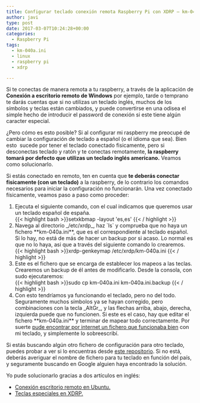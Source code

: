 ```yaml
---
title: Configurar teclado conexión remota Raspberry Pi con XDRP – km-040a.ini
author: javi
type: post
date: 2017-03-07T10:24:28+00:00
categories:
  - Raspberry Pi
tags:
  - km-040a.ini
  - linux
  - raspberry pi
  - xdrp

---
```

Si te conectas de manera remota a tu raspberry, a través de la aplicación de **Conexión a escritorio remoto de Windows** por ejemplo, tarde o temprano te darás cuentas que si no utilizas un teclado inglés, muchos de los símbolos y teclas están cambiados, y puede convertirse en una odisea el simple hecho de introducir el password de conexión si este tiene algún caracter especial.

¿Pero cómo es esto posible? Si al configurar mi raspberry me preocupé de cambiar la configuración de teclado a español (o el idioma que sea). Bien esto  sucede por tener el teclado conectado fisicamente, pero si desconectas teclado y ratón y te conectas remotamente, **la raspberry tomará por defecto que utilizas un teclado inglés americano.** Veamos como solucionarlo.

Si estás conectado en remoto, ten en cuenta que **te deberás conectar fisicamente (con un teclado)** a la raspberry, de lo contrario los comandos necesarios para iniciar la configuración no funcionarán. Una vez conectado físicamente, veamos paso a paso como proceder:

<ol>
  <li>Ejecuta el siguiente comando, con el cual indicamos que queremos usar un teclado español de españa.</li>
  {{< highlight bash >}}setxkbmap -layout 'es,es' {{< / highlight >}}
  

  <li>Navega al directorio _/etc/xrdp_, haz `ls` y comprueba que no haya un fichero **km-040a.ini**, que es el correspondiente al teclado español. Si lo hay, no está de más de hacer un backup por si acaso. Lo normal es que no lo haya, asi que a través del siguiente comando lo crearemos.</li>
 {{< highlight bash >}}xrdp-genkeymap /etc/xrdp/km-040a.ini {{< / highlight >}}

  <li>Este es el fichero que se encarga de establecer los mapeos a las teclas. Crearemos un backup de él antes de modificarlo. Desde la consola, con sudo ejecutaremos:</li>
  {{< highlight bash >}}sudo cp km-040a.ini km-040a.ini.backup {{< / highlight >}}

  <li>Con esto tendríamos ya funcionando el teclado, pero no del todo. Seguramente muchos símbolos ya se hayan corregido, pero combinaciones con la tecla _AltGr_, y las flechas arriba, abajo, derecha, izquierda puede que no funcionen. Si este es el caso, hay que editar el fichero **km-040a.ini** y terminar de mapear todo correctamente. Por suerte <a href=" https://github.com/javifm86/km-041a.ini/blob/master/km-040a.ini">pude encontrar por internet un fichero que funcionaba bien</a> con mi teclado, y simplemente lo sobreescribí.</li>
</ol>

Si estás buscando algún otro fichero de configuración para otro teclado, puedes probar a ver si lo encuentras desde [este repositorio][2]. Si no está, deberás averiguar el nombre de fichero para tu teclado en función del país, y seguramente buscando en Google alguien haya encontrado la solución.

Yo pude solucionarlo gracias a dos artículos en inglés:

  * [Conexión escritorio remoto en Ubuntu.][3]
  * [Teclas especiales en XDRP.][4]

 [1]: https://github.com/javifm86/km-041a.ini/blob/master/km-040a.ini
 [2]: https://github.com/neutrinolabs/xrdp/tree/master/instfiles
 [3]: http://c-nergy.be/blog/?p=2879
 [4]: http://c-nergy.be/blog/?p=3858
